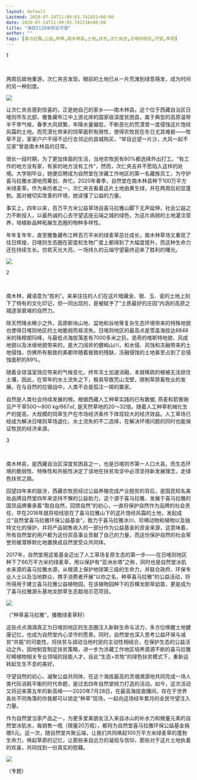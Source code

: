 ```yaml
---
layout: default
Lastmod: 2020-07-24T11:09:03.742431+00:00
date: 2020-07-24T11:09:03.742238+00:00
title: "海拔5128米的云守望"
author: ""
tags: [喜马拉雅,公益,种草,南木林县,土地,扶贫,次仁央吉,日喀则地区,守望,草场]
---
```


1

 

两周后故地重游，次仁央吉发现，眼前的土地已从一片荒滩到绿意萌发，成为时间的另一种刻度。

![](https://images.weserv.nl/?url=https%3A//mmbiz.qpic.cn/mmbiz_png/WvDyjO9Sz2rqDgYmMRGibP3syHngDQkJoQSGvUvs2kUYjBMe6lblUibNlqXc3micRAInsgthwo4rWpsLSHvgN5TZQ/640%3Fwx_fmt%3Dpng)

让次仁央吉感到惊喜的，正是她自己的家乡——南木林县。这个位于西藏自治区日喀则市东北部，雅鲁藏布江中上游北岸的国家级深度贫困县，属于典型的高原温带半干旱气候，春季大风频繁，年降水量偏低，不断恶化的荒漠曾一度侵蚀这片饱经风霜的土地。而荒漠化带来的饲草面积有限性，使得农牧民在冬日尤其难捱——牧草不足，家家户户不得不远行去邻近的县城购买，“举目远望一片沙，大风一起不见家”曾是南木林县的日常。

很长一段时期，为了更加体面的生活，当地农牧民有80%都选择外出打工。“有工作的地方没有家，有家的地方没有工作”，然而，次仁央吉并不愿陷入这样的处境。大学刚毕业，她便应聘成为自然堂在涉藏工作地区的第一名藏族员工，为守护喜马拉雅水源地而筹划、奔忙。2020年春季，自然堂在南木林县种下100万平方米绿麦草。作为亲历者之一，次仁央吉看着这片土地由黄生绿，并在两周后初显蓬勃。面对被切实改善的环境，她读懂了公益的力量。

事实上，四年以来，百万平方米公益草场自喜马拉雅山脚下无声延伸，社会公益之力不断投入，以最热诚的心去守望这座云端之城的绿色，为这片病弱的土地灌注营养，培植新品种拓展生态圈的物种多样性。

年年复年年，直至雅鲁藏布江畔百万平米的绿麦草茁壮成长，南木林草场又重现了往日辉煌，日喀则生态圈在密度和生物广度上都得到了大幅度提升，而这种生命力还在持续生长。仿若天光大亮，一场持久的云端守望最终迎来了胜利的曙光。

![](https://images.weserv.nl/?url=https%3A//mmbiz.qpic.cn/mmbiz_jpg/WvDyjO9Sz2rqDgYmMRGibP3syHngDQkJoVlJaFdGBABlDMibibz4Op7r1wrVs6AqW20lMnl3ibfukwwFov6oFkBusA/640%3Fwx_fmt%3Djpeg)

2

 

南木林，藏语意为“胜利”。来来往往的人们在这片暗藏金、银、玉、瓷的土地上刻下了特有的文化印记，但一同出现的，是被赋予了“土质最好的庄园”内涵的高原之城逐渐衰竭的自然力。

除天然降水稀少之外，高原断块山地、盆地和谷地等复杂生态环境带来的特殊地貌也使得日喀则地区的土地脆弱而易流失。日喀则地区的最高点是雪盖海拔达8848米的珠穆朗玛峰，与最低点海拔落差有7000多米之巨。诡奇的喀斯特地貌、风成地貌以及冰缘地貌带来的，是大刀阔斧的健峋山川，和水侵、风蚀和冻融带来的土地侵蚀，仿佛所有极致的美都伴随着极致的残缺，冻融侵蚀的土地甚至占到了总侵蚀面积的89%。

随着全球温室效应带来的气候变化，终年冻土加速消融，本就稀疏的植被无法锁住土壤，因此，在常年的水土流失之下，极易导致荒山戈壁，限制草原畜牧业的发展。在与自然的拉锯战中，人类不会是孤注一掷的赢家。

自然是人类社会持续发展的根。根据西藏人工种草实践的已有数据, 燕麦和箭筈豌豆产干草500～800 kg/667㎡, 是天然草地的20～32倍。随着人工种草机械化生产的提高，大规模的饲草生产在市场经济条件下体现较大的经济效益。人工草场已经成为解决日喀则草场退化、水土流失的不二选择，在解决环境问题的同时也能保证牧民的经济来源。

3

 

南木林县，是西藏自治区深度贫困县之一，也是日喀则市第一人口大县。而生态环境的脆弱性、特殊性和共振性决定了该地在扶贫攻坚中必须坚持新发展理念，走绿色扶贫之路。

回望四年来的跋涉，西藏农牧民经过公益养殖完成产业脱贫的背后，是国民知名美妆品牌自然堂四年来坚持不懈的公益助力，这个源于喜马拉雅、发展于喜马拉雅的国货品牌秉承着“取自自然，回馈自然”的初心，一直将保护自然作为品牌的社会责任，早在2016年就将视线锁在了喜马拉雅山下的这片饱经风霜的土地，发起成立“自然堂喜马拉雅环保公益基金”，致力于喜马拉雅冰川、珍稀动物和植物以及独特文化的保护，并将产品销售收入的一部分作为公益基金的资金来源，这意味着，所有自然堂的用户都为这份崇高事业贡献了自己的力量，而这份保护自然的社会荣誉则被潜移默化地置换成自然堂受众共同体。

2017年，自然堂用这笔基金迈出了人工草场复原生态的第一步——在日喀则地区种下了66万平方米的绿麦草，用以保护有“亚洲水塔”之称，同时也是自然堂冰肌水来源的喜马拉雅水源，从根源上保护地球第三级的生命力，并联合政府、环保专业人士以及当地群众，携手消费者开展“以你之名，种草喜马拉雅”的公益活动，将所得用于建立喜马拉雅公益植物园。在该植物园种下的百棵龙胆草幼苗，更是成为了喜马拉雅源头基地龙胆草生态栽培示范项目。

![](https://images.weserv.nl/?url=https%3A//mmbiz.qpic.cn/mmbiz_jpg/WvDyjO9Sz2rqDgYmMRGibP3syHngDQkJoFQeEfvufcbJ9Hf9ibibL7CWCNzicoeamPfVp5ciaQGtekXeuMqH7OXhY5g/640%3Fwx_fmt%3Djpeg)

（“种草喜马拉雅”，播撒绿麦草籽）

这些点点滴滴真正为日喀则地区的生态圈注入新鲜生命与活力，多方位唤醒土地健康记忆，也成为自然堂内心坚守的愿景。同时，自然堂也深入思考公益环保与减贫“共振”的可能性，将扶贫与调动当地村民的主动性相结合，在保护生态的公益活动之外，因地制宜制定扶贫策略，进一步为涉藏工作地区培养源源不断的喜马拉雅珍稀植物相关专业领域的技能人才。自此“生态+农牧”的绿色扶贫模式下，重新运转起生生不息的美好。

守望自然的初心，凝聚公益共同体，在这个海拔最高的灵魂溯源地共同完成一场人类代际消耗平衡的时代命题，是过去四年自然堂倾力打造的活动。如今，这次活动又将迎来第五年的新高峰——2020年7月28日，在最高海拔直播间，存在于世界各处不同角落的你我都可以锁定“种草”现场，一起向这场经年累月的全民守望注入力量。

作为自然堂当家产品之一，为更多爱美朋友注入来自冰山的补水力和微量元素的自然堂冰肌水，每销售一瓶（限量20万瓶），都将为自然堂喜马拉雅环保公益基金捐赠5元。这一次，随自然堂共聚云端，让我们共同唤起100万平方米绿麦草的蓬勃生命力，唤起草原的记忆，让那些来自远方的凝视与信仰，那些对于这片土地执着的欢喜，共同找到一份真实的慰藉。

![](https://images.weserv.nl/?url=https%3A//mmbiz.qpic.cn/mmbiz_jpg/WvDyjO9Sz2rqDgYmMRGibP3syHngDQkJoJ9s2U6GNU7tUG4rQXvut6foz8Pah99uxXN5RACyAfVKJQVicRtEt7Fw/640%3Fwx_fmt%3Djpeg)

（专题）

